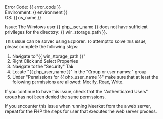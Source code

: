 Error Code: {{ error_code }}  
Environment: {{ environment }}  
OS: {{ os_name }}  

Issue: The Windows user {{ php_user_name }} does not have sufficient privileges for the directory: {{ win_storage_path }}.

This issue can be solved using Explorer. To attempt to solve this issue, please complete the following steps:

1. Navigate to "{{ win_storage_path }}"
2. Right Click and Select Properties
3. Navigate to the "Security" Tab
4. Locate "{{ php_user_name }}" in the "Group or user names:" group
5. Under "Permissions for {{ php_user_name }}" make sure that at least the following permissions are allowed: Modify, Read, Write.

If you continue to have this issue, check that the "Authenticated Users" group has not been denied the same permissions.

If you encounter this issue when running Meerkat from the a web server, repeat for the PHP the steps for user that executes the web server process.
